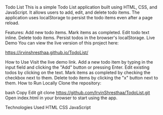 Todo List
This is a simple Todo List application built using HTML, CSS, and JavaScript. It allows users to add, edit, and delete todo items. The application uses localStorage to persist the todo items even after a page reload.

Features:
Add new todo items.
Mark items as completed.
Edit todo text inline.
Delete todo items.
Persist todos in the browser's localStorage.
Live Demo
You can view the live version of this project here:

https://irvinshresthaa.github.io/TodoList/

How to Use
Visit the live demo link.
Add a new todo item by typing in the input field and clicking the "Add" button or pressing Enter.
Edit existing todos by clicking on the text.
Mark items as completed by checking the checkbox next to them.
Delete todo items by clicking the "x" button next to them.
How to Run Locally
Clone the repository:

bash
Copy
Edit
git clone https://github.com/IrvinShresthaa/TodoList.git
Open index.html in your browser to start using the app.

Technologies Used
HTML
CSS
JavaScript
